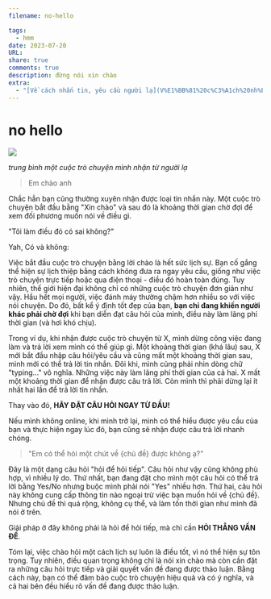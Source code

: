 ```yaml
---
filename: no-hello

tags:
  - hmm
date: 2023-07-20
URL: 
share: true
comments: true
description: đừng nói xin chào
extra:
  - "[Về cách nhắn tin, yêu cầu người lạ](V%E1%BB%81%20c%C3%A1ch%20nh%E1%BA%AFn%20tin,%20y%C3%AAu%20c%E1%BA%A7u%20ng%C6%B0%E1%BB%9Di%20l%E1%BA%A1.md)"
---
```

# no hello
![](https://i.imgur.com/PsRRmhR.png)

*trung bình một cuộc trò chuyện mình nhận từ người lạ*

> Em chào anh

Chắc hẳn bạn cũng thường xuyên nhận được loại tin nhắn này. Một cuộc trò chuyện bắt đầu bằng "Xin chào" và sau đó là khoảng thời gian chờ đợi để xem đối phương muốn nói về điều gì.

"Tôi làm điều đó có sai không?"

Yah, Có và không:

Việc bắt đầu cuộc trò chuyện bằng lời chào là hết sức lịch sự. Bạn cố gắng thể hiện sự lịch thiệp bằng cách không đưa ra ngay yêu cầu, giống như việc trò chuyện trực tiếp hoặc qua điện thoại - điều đó hoàn toàn đúng. Tuy nhiên, thế giới hiện đại không chỉ có những cuộc trò chuyện đơn giản như vậy. Hầu hết mọi người, việc đánh máy thường chậm hơn nhiều so với việc nói chuyện. Do đó, bất kể ý định tốt đẹp của bạn, **bạn chỉ đang khiến người khác phải chờ đợi** khi bạn diễn đạt câu hỏi của mình, điều này làm lãng phí thời gian (và hơi khó chịu).

Trong ví dụ, khi nhận được cuộc trò chuyện từ X, mình dừng công việc đang làm và trả lời xem mình có thể giúp gì. Một khoảng thời gian (khá lâu) sau, X mới bắt đầu nhập câu hỏi/yêu cầu và cũng mất một khoảng thời gian sau, mình mới có thể trả lời tin nhắn. Đôi khi, mình cũng phải nhìn dòng chữ "typing..." vô nghĩa. Những việc này làm lãng phí thời gian của cả hai. X mất một khoảng thời gian để nhận được câu trả lời. Còn mình thì phải dừng lại ít nhất hai lần để trả lời tin nhắn.

Thay vào đó, **HÃY ĐẶT CÂU HỎI NGAY TỪ ĐẦU!**

Nếu mình không online, khi mình trở lại, mình có thể hiểu được yêu cầu của bạn và thực hiện ngay lúc đó, bạn cũng sẽ nhận được câu trả lời nhanh chóng.

> "Em có thể hỏi một chút về {chủ đề} được không ạ?"

Đây là một dạng câu hỏi "hỏi để hỏi tiếp". Câu hỏi như vậy cũng không phù hợp, vì nhiều lý do. Thứ nhất, bạn đang đặt cho mình một câu hỏi có thể trả lời bằng Yes/No nhưng buộc mình phải nói "Yes" nhiều hơn. Thứ hai, câu hỏi này không cung cấp thông tin nào ngoại trừ việc bạn muốn hỏi về {chủ đề}. Nhưng chủ đề thì quá rộng, không cụ thể, và làm tốn thời gian như mình đã nói ở trên.

Giải pháp ở đây không phải là hỏi để hỏi tiếp, mà chỉ cần **HỎI THẲNG VẤN ĐỀ**.

Tóm lại, việc chào hỏi một cách lịch sự luôn là điều tốt, vì nó thể hiện sự tôn trọng. Tuy nhiên, điều quan trọng không chỉ là nói xin chào mà còn cần đặt ra những câu hỏi trực tiếp và giải quyết vấn đề đang được thảo luận. Bằng cách này, bạn có thể đảm bảo cuộc trò chuyện hiệu quả và có ý nghĩa, và cả hai bên đều hiểu rõ vấn đề đang được thảo luận.